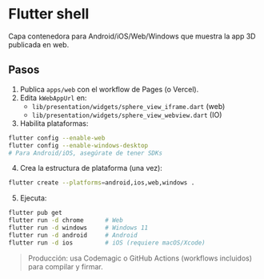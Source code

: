 # Flutter shell

Capa contenedora para Android/iOS/Web/Windows que muestra la app 3D publicada en web.

## Pasos
1) Publica `apps/web` con el workflow de Pages (o Vercel).
2) Edita `kWebAppUrl` en:
   - `lib/presentation/widgets/sphere_view_iframe.dart` (web)
   - `lib/presentation/widgets/sphere_view_webview.dart` (IO)
3) Habilita plataformas:
```bash
flutter config --enable-web
flutter config --enable-windows-desktop
# Para Android/iOS, asegúrate de tener SDKs
```
4) Crea la estructura de plataforma (una vez):
```bash
flutter create --platforms=android,ios,web,windows .
```
5) Ejecuta:
```bash
flutter pub get
flutter run -d chrome      # Web
flutter run -d windows     # Windows 11
flutter run -d android     # Android
flutter run -d ios         # iOS (requiere macOS/Xcode)
```

> Producción: usa Codemagic o GitHub Actions (workflows incluidos) para compilar y firmar.
